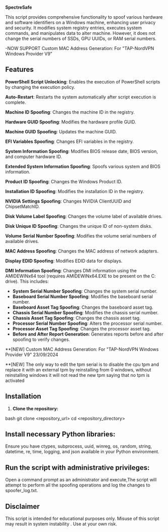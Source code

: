 **SpectreSafe**

This script provides comprehensive functionality to spoof various hardware and software identifiers on a Windows machine, enhancing user privacy and security. It modifies system registry entries, executes system commands, and manipulates data to alter machine. However, it does not change the serial numbers of SSDs, GPU UUIDs, or RAM serial numbers.

-NOW SUPPORT Custom MAC Address Generation: For "TAP-NordVPN Windows Provider V9"

## Features

**PowerShell Script Unlocking**: Enables the execution of PowerShell scripts by changing the execution policy.

**Auto-Restart**: Restarts the system automatically after script execution is complete.

**Machine ID Spoofing**: Changes the machine ID in the registry.

**Hardware GUID Spoofing**: Modifies the hardware profile GUID.

**Machine GUID Spoofing**: Updates the machine GUID.

**EFI Variables Spoofing**: Changes EFI variables in the registry.

**System Information Spoofing**: Modifies BIOS release date, BIOS version, and computer hardware ID.

**Extended System Information Spoofing**: Spoofs various system and BIOS information.

**Product ID Spoofing**: Changes the Windows Product ID.

**Installation ID Spoofing**: Modifies the installation ID in the registry.

**NVIDIA Settings Spoofing**: Changes NVIDIA ClientUUID and ChipsetMatchID.

**Disk Volume Label Spoofing**: Changes the volume label of available drives.

**Disk Unique ID Spoofing**: Changes the unique ID of non-system disks.

**Volume Serial Number Spoofing**: Modifies the volume serial numbers of available drives.

**MAC Address Spoofing**: Changes the MAC address of network adapters.

**Display EDID Spoofing**: Modifies EDID data for displays.

**DMI Information Spoofing**: Changes DMI information using the AMIDEWINx64 tool (requires AMIDEWINx64.EXE to be present on the C: drive). This includes:
- **System Serial Number Spoofing**: Changes the system serial number.
- **Baseboard Serial Number Spoofing**: Modifies the baseboard serial number.
- **Baseboard Asset Tag Spoofing**: Changes the baseboard asset tag.
- **Chassis Serial Number Spoofing**: Modifies the chassis serial number.
- **Chassis Asset Tag Spoofing**: Changes the chassis asset tag.
- **Processor Serial Number Spoofing**: Alters the processor serial number.
- **Processor Asset Tag Spoofing**: Changes the processor asset tag.
- **Before and After Report Generation**: Generates reports before and after spoofing to verify changes.

**[NEW] Custom MAC Address Generation: For "TAP-NordVPN Windows Provider V9" 23/09/2024

**[NEW] The only way to edit the tpm serial is to disable the cpu tpm and replace it with an external tpm by reinstalling from 0 windows, without reinstalling windows it will not read the new tpm saying that no tpm is activated

## Installation

1. **Clone the repository:**
   
bash
   git clone <repository_url>
   cd <repository_directory>

## Install necessary Python libraries:
Ensure you have ctypes, subprocess, uuid, winreg, os, random, string, datetime, re, time, logging, and json available in your Python environment.

## Run the script with administrative privileges:
Open a command prompt as an administrator and execute,The script will attempt to perform all the spoofing operations and log the changes to spoofer_log.txt.


## Disclaimer
This script is intended for educational purposes only. Misuse of this script may result in system instability . Use at your own risk.
